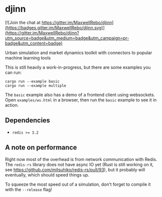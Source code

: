# djinn

[![Join the chat at https://gitter.im/MaxwellRebo/djinn](https://badges.gitter.im/MaxwellRebo/djinn.svg)](https://gitter.im/MaxwellRebo/djinn?utm_source=badge&utm_medium=badge&utm_campaign=pr-badge&utm_content=badge)

Urban simulation and market dynamics toolkit with connectors to popular machine learning tools

This is still heavily a work-in-progress, but there are some examples you can run:

    cargo run --example basic
    cargo run --example multiple

The `basic` example also has a demo of a frontend client using websockets. Open `examples/ws.html` in a browser, then run the `basic` example to see it in action.

## Dependencies

- `redis >= 3.2`

## A note on performance

Right now most of the overhead is from network communication with Redis. The `redis-rs` library does not have async IO yet (Rust is still working on it, see <https://github.com/mitsuhiko/redis-rs/pull/93>), but it probably will eventually, which should speed things up.

To squeeze the most speed out of a simulation, don't forget to compile it with the `--release` flag!
